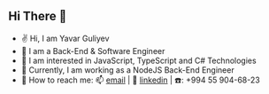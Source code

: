 ## Hi There :wave:

- :v: Hi, I am Yavar Guliyev
- :palm_tree: I am a Back-End & Software Engineer
- :eyes: I am interested in JavaScript, TypeScript and C# Technologies
- :office: Currently, I am working as a NodeJS Back-End Engineer
- :iphone: How to reach me: :mailbox: [email](guliyev.yavar@gmail.com) | :link: [linkedin](https://www.linkedin.com/in/yavarguliyev10/) | ☎️: +994 55 904-68-23
